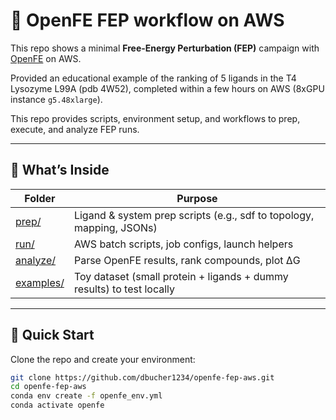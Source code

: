# 🔬 OpenFE FEP workflow on AWS

This repo shows a minimal **Free-Energy Perturbation (FEP)** campaign with
[OpenFE](https://github.com/OpenFreeEnergy/openfe) on AWS.  

Provided an educational example of the ranking of 5 ligands in the T4 Lysozyme L99A (pdb 4W52), completed within a few hours on AWS (8xGPU instance `g5.48xlarge`).

This repo provides scripts, environment setup, and workflows to prep, execute, and analyze FEP runs.

---

## 📁 What’s Inside

| Folder | Purpose |
|--------|---------|
| [prep/](prep)         | Ligand & system prep scripts (e.g., sdf to topology, mapping, JSONs) |
| [run/](run)           | AWS batch scripts, job configs, launch helpers |
| [analyze/](analyze)   | Parse OpenFE results, rank compounds, plot ΔG |
| [examples/](examples) | Toy dataset (small protein + ligands + dummy results) to test locally |

---

## 🚀 Quick Start

Clone the repo and create your environment:

```bash
git clone https://github.com/dbucher1234/openfe-fep-aws.git
cd openfe-fep-aws
conda env create -f openfe_env.yml
conda activate openfe
